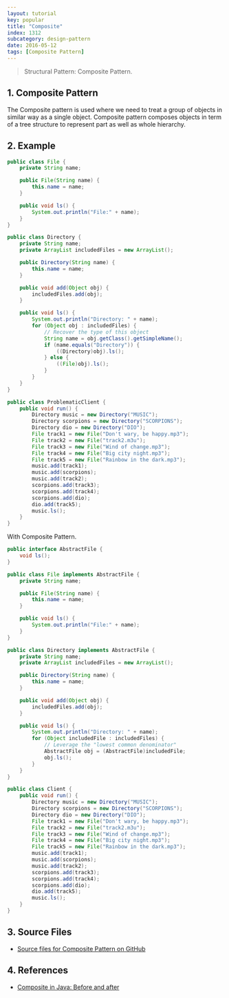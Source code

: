 ```yaml
---
layout: tutorial
key: popular
title: "Composite"
index: 1312
subcategory: design-pattern
date: 2016-05-12
tags: [Composite Pattern]
---
```


> Structural Pattern: Composite Pattern.

## 1. Composite Pattern
The Composite pattern is used where we need to treat a group of objects in similar way as a single object. Composite pattern composes objects in term of a tree structure to represent part as well as whole hierarchy.

## 2. Example
```java
public class File {
    private String name;

    public File(String name) {
        this.name = name;
    }

    public void ls() {
        System.out.println("File:" + name);
    }
}

public class Directory {
    private String name;
    private ArrayList includedFiles = new ArrayList();

    public Directory(String name) {
        this.name = name;
    }

    public void add(Object obj) {
        includedFiles.add(obj);
    }

    public void ls() {
        System.out.println("Directory: " + name);
        for (Object obj : includedFiles) {
            // Recover the type of this object
            String name = obj.getClass().getSimpleName();
            if (name.equals("Directory")) {
                ((Directory)obj).ls();
            } else {
                ((File)obj).ls();
            }
        }
    }
}

public class ProblematicClient {
    public void run() {
        Directory music = new Directory("MUSIC");
        Directory scorpions = new Directory("SCORPIONS");
        Directory dio = new Directory("DIO");
        File track1 = new File("Don't wary, be happy.mp3");
        File track2 = new File("track2.m3u");
        File track3 = new File("Wind of change.mp3");
        File track4 = new File("Big city night.mp3");
        File track5 = new File("Rainbow in the dark.mp3");
        music.add(track1);
        music.add(scorpions);
        music.add(track2);
        scorpions.add(track3);
        scorpions.add(track4);
        scorpions.add(dio);
        dio.add(track5);
        music.ls();
    }
}
```
With Composite Pattern.
```java
public interface AbstractFile {
    void ls();
}

public class File implements AbstractFile {
    private String name;

    public File(String name) {
        this.name = name;
    }

    public void ls() {
        System.out.println("File:" + name);
    }
}

public class Directory implements AbstractFile {
    private String name;
    private ArrayList includedFiles = new ArrayList();

    public Directory(String name) {
        this.name = name;
    }

    public void add(Object obj) {
        includedFiles.add(obj);
    }

    public void ls() {
        System.out.println("Directory: " + name);
        for (Object includedFile : includedFiles) {
            // Leverage the "lowest common denominator"
            AbstractFile obj = (AbstractFile)includedFile;
            obj.ls();
        }
    }
}

public class Client {
    public void run() {
        Directory music = new Directory("MUSIC");
        Directory scorpions = new Directory("SCORPIONS");
        Directory dio = new Directory("DIO");
        File track1 = new File("Don't wary, be happy.mp3");
        File track2 = new File("track2.m3u");
        File track3 = new File("Wind of change.mp3");
        File track4 = new File("Big city night.mp3");
        File track5 = new File("Rainbow in the dark.mp3");
        music.add(track1);
        music.add(scorpions);
        music.add(track2);
        scorpions.add(track3);
        scorpions.add(track4);
        scorpions.add(dio);
        dio.add(track5);
        music.ls();
    }
}
```

## 3. Source Files
* [Source files for Composite Pattern on GitHub](https://github.com/jojozhuang/design-patterns-java/tree/master/design-pattern-composite)

## 4. References
* [Composite in Java: Before and after](https://sourcemaking.com/design_patterns/composite/java/1)
